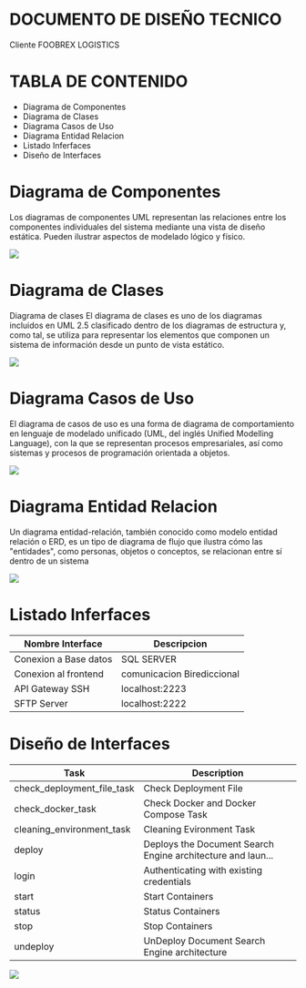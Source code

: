# DOCUMENTO DE DISEÑO TECNICO
Cliente FOOBREX LOGISTICS 

# TABLA DE CONTENIDO

- Diagrama de Componentes
- Diagrama de Clases
- Diagrama Casos de Uso
- Diagrama Entidad Relacion
- Listado Inferfaces
- Diseño de Interfaces


# Diagrama de Componentes
Los diagramas de componentes UML representan las relaciones entre los componentes individuales del sistema mediante una vista de diseño estática. Pueden ilustrar aspectos de modelado lógico y físico.

<img width="auto" src="diagramaComponentes.drawio.svg" />

# Diagrama de Clases

Diagrama de clases
El diagrama de clases es uno de los diagramas incluidos en UML 2.5 clasificado dentro de los diagramas de estructura y, como tal, se utiliza para representar los elementos que componen un sistema de información desde un punto de vista estático.

<img width="auto" src="diagramaClass.drawio.svg" />


# Diagrama Casos de Uso
El diagrama de casos de uso es una forma de diagrama de comportamiento en lenguaje de modelado unificado (UML, del inglés Unified Modelling Language), con la que se representan procesos empresariales, así como sistemas y procesos de programación orientada a objetos.

<img width="auto" src="diagramaUso.drawio.svg" />

# Diagrama Entidad Relacion

Un diagrama entidad-relación, también conocido como modelo entidad relación o ERD, es un tipo de diagrama de flujo que ilustra cómo las "entidades", como personas, objetos o conceptos, se relacionan entre sí dentro de un sistema

<img width="auto" src="diagramaEntidadRelacion.drawio.svg" />

# Listado Inferfaces

| Nombre Interface | Descripcion |
| ------ | ------ |
|Conexion a Base datos| SQL SERVER |
|Conexion al frontend | comunicacion Birediccional  |
| API Gateway SSH  | localhost:2223 |
| SFTP Server | localhost:2222 |

# Diseño de Interfaces

| Task | Description |
| ------ | ------ |
| check_deployment_file_task | Check Deployment File |
| check_docker_task | Check Docker and Docker Compose Task |
| cleaning_environment_task | Cleaning Evironment Task |
| deploy | Deploys the Document Search Engine architecture and laun... |
| login | Authenticating with existing credentials |
| start | Start Containers |
| status | Status Containers |
| stop | Stop Containers |
| undeploy | UnDeploy Document Search Engine architecture |


<img width="auto" src="Imagen1.jpg" />








